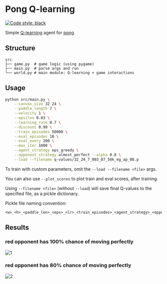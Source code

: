 # Pong Q-learning

[![Code style: black](https://img.shields.io/badge/code%20style-black-000000.svg)](https://github.com/psf/black)

Simple [Q-learning](https://en.wikipedia.org/wiki/Q-learning) agent for [pong](https://en.wikipedia.org/wiki/Pong).

## Structure

```
src
├── game.py  # game logic (using pygame)
├── main.py  # parse args and run
└── world.py # main module: Q-learning + game interactions
```

## Usage

```bash
python src/main.py \
	--canvas_size 32 24 \
	--paddle_length 7 \
	--velocity 1 \
	--epsilon 0.03 \
	--learning_rate 0.7 \
	--discount 0.99 \
	--train_episodes 50000 \
	--eval_episodes 10 \
	--eval_every 200 \
	--max_iter 1000 \
	--agent_strategy eps_greedy \
	--opponent_strategy almost_perfect --alpha 0.8 \
	--load --filename q-values/32_24_7_003_07_50k_eg_ap_08.p
```

To train with custom parameters, omit the `--load --filename <file>` args.

You can also use `--plot_scores` to plot train and eval scores, after training.

Using `--filename <file>` (without `--load`) will save final Q-values to the specified file,
as a pickle dictionary.

Pickle file naming convention:
```
<w>_<h>_<paddle_len>_<eps>_<lr>_<train_episodes>_<agent_strategy>_<opponent_strategy>
```

## Results

### red opponent has 100% chance of moving perfectly
![1](https://i.imgur.com/zI52aqp.gif)

### red opponent has 80% chance of moving perfectly
![2](https://i.imgur.com/PwuOn7x.gif)
